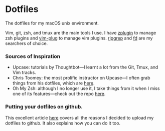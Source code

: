 # Dotfiles

The dotfiles for my macOS unix environment.

Vim, git, zsh, and tmux are the main tools I use. I have [zplugin][] to manage zsh plugins and [vim-plug][] to manage vim plugins. [ripgrep][] and [fd][] are my searchers of choice.

[zplugin]: https://github.com/zdharma/zplugin
[vim-plug]: https://github.com/junegunn/vim-plug
[ripgrep]: https://github.com/BurntSushi/ripgrep
[fd]: https://github.com/sharkdp/fd

### Sources of Inspiration

* Upcase: tutorials by Thoughtbot—I learnt a lot from the Git, Tmux, and Vim tracks.
* Chris Toomey: the most prolific instructor on Upcase—I often grab things from his dotfiles, which are [here](https://github.com/christoomey/dotfiles/).
* Oh My Zsh: although I no longer use it, I take things from it when I miss one of its features—check out the repo [here](https://github.com/robbyrussell/oh-my-zsh).

### Putting your dotfiles on github.

This excellent article [here](http://blog.smalleycreative.com/tutorials/using-git-and-github-to-manage-your-dotfiles/) covers all the reasons I decided to upload my dotfiles to github. It also explains how you can do it too.
